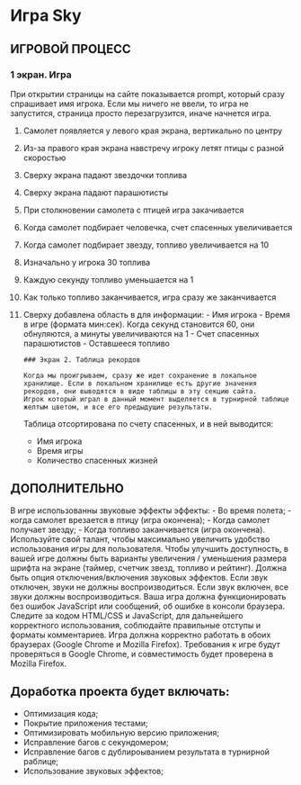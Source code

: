 # Игра Sky

## ИГРОВОЙ ПРОЦЕСС

### 1 экран. Игра

При открытии страницы на сайте показывается prompt, который сразу спрашивает имя игрока. Если мы ничего не ввели, то игра не запустится, страница просто перезагрузится, иначе начнется игра.

1.  Самолет появляется у левого края экрана, вертикально по центру
2.  Из-за правого края экрана навстречу игроку летят птицы с разной скоростью
3.  Сверху экрана падают звездочки топлива
4.  Сверху экрана падают парашютисты
5.  При столкновении самолета с птицей игра закачивается
6.  Когда самолет подбирает человечка, счет спасенных увеличивается
7.  Когда самолет подбирает звезду, топливо увеличивается на 10
8.  Изначально у игрока 30 топлива
9.  Каждую секунду топливо уменьшается на 1
10. Как только топливо заканчивается, игра сразу же заканчивается

11. Сверху добавлена область в для информации: - Имя игрока - Время в игре (формата мин:сек). Когда секунд становится 60, они обнуляются, а минуты увеличиваются на 1 - Счет спасенных парашютистов - Оставшееся топливо

        ### Экран 2. Таблица рекордов

        Когда мы проигрываем, сразу же идет сохранение в локальное хранилище. Если в локальном хранилище есть другие значения рекордов, они выводятся в виде таблицы в эту секцию сайта.
        Игрок который играл в данный момент выделяется в турнирной таблице желтым цветом, и все его предыдущие результаты.

    Таблица отсортирована по счету спасенных, и в ней выводится:

    - Имя игрока
    - Время игры
    - Количество спасенных жизней

## ДОПОЛНИТЕЛЬНО

В игре использованны звуковые эффекты эффекты: - Во время полета; - когда самолет врезается в птицу (игра окончена); - Когда самолет получает звезду; - Когда топливо заканчивается (игра окончена).
Используйте свой талант, чтобы максимально увеличить удобство использования игры для пользователя.
Чтобы улучшить доступность, в вашей игре должны быть варианты увеличения / уменьшения размера шрифта на экране (таймер, счетчик звезд, топливо и рейтинг).
Должна быть опция отключения/включения звуковых эффектов. Если звук отключен, звуки не должны воспроизводиться. Если звук включен, все звуки должны воспроизводиться.
Ваша игра должна функционировать без ошибок JavaScript или сообщений, об ошибке в консоли браузера.
Следите за кодом HTML/CSS и JavaScript, для дальнейшего корректного использования, соблюдайте правильные отступы и форматы комментариев.
Игра должна корректно работать в обоих браузерах (Google Chrome и Mozilla Firefox). Требования к игре будут проверяться в Google Chrome, и совместимость будет проверена в Mozilla Firefox.

## Доработка проекта будет включать:

- Оптимизация кода;
- Покрытие приложения тестами;
- Оптимизировать мобильную версию приложения;
- Исправление багов с секундомером;
- Исправление багов с дублироыванием результата в турнирной раблице;
- Использование звуковых эффектов;
